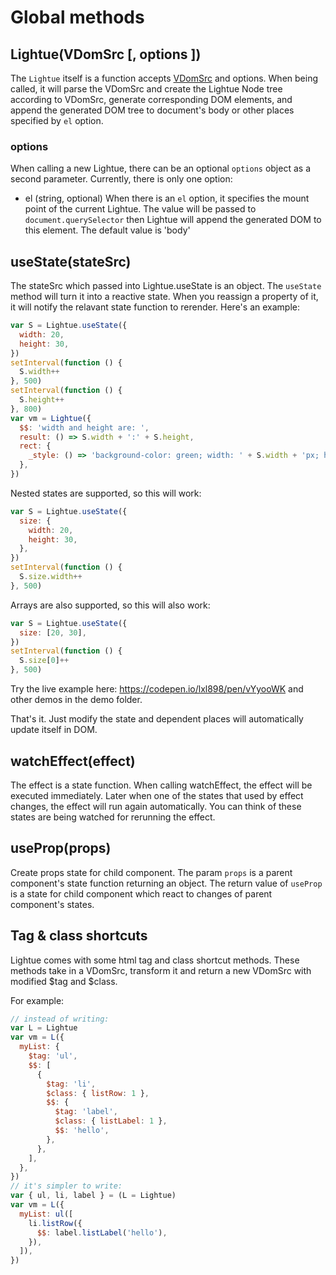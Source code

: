 # Global methods

## Lightue(VDomSrc [, options ])

The `Lightue` itself is a function accepts [VDomSrc](./template) and options. When being called, it will parse the VDomSrc and create the Lightue Node tree according to VDomSrc, generate corresponding DOM elements, and append the generated DOM tree to document's body or other places specified by `el` option.

### options

When calling a new Lightue, there can be an optional `options` object as a second parameter. Currently, there is only one option:

- el (string, optional)
When there is an `el` option, it specifies the mount point of the current Lightue. The value will be passed to `document.querySelector` then Lightue will append the generated DOM to this element. The default value is 'body'

## useState(stateSrc)

The stateSrc which passed into Lightue.useState is an object. The `useState` method will turn it into a reactive state. When you reassign a property of it, it will notify the relavant state function to rerender. Here's an example:

```js
var S = Lightue.useState({
  width: 20,
  height: 30,
})
setInterval(function () {
  S.width++
}, 500)
setInterval(function () {
  S.height++
}, 800)
var vm = Lightue({
  $$: 'width and height are: ',
  result: () => S.width + ':' + S.height,
  rect: {
    _style: () => 'background-color: green; width: ' + S.width + 'px; height: ' + S.height + 'px',
  },
})
```

Nested states are supported, so this will work:

```js
var S = Lightue.useState({
  size: {
    width: 20,
    height: 30,
  },
})
setInterval(function () {
  S.size.width++
}, 500)
```

Arrays are also supported, so this will also work:

```js
var S = Lightue.useState({
  size: [20, 30],
})
setInterval(function () {
  S.size[0]++
}, 500)
```

Try the live example here: https://codepen.io/lxl898/pen/vYyooWK and other demos in the demo folder.

That's it. Just modify the state and dependent places will automatically update itself in DOM.

## watchEffect(effect)

The effect is a state function. When calling watchEffect, the effect will be executed immediately. Later when one of the states that used by effect changes, the effect will run again automatically. You can think of these states are being watched for rerunning the effect.

## useProp(props)

Create props state for child component. The param `props` is a parent component's state function returning an object. The return value of `useProp` is a state for child component which react to changes of parent component's states.

## Tag & class shortcuts

Lightue comes with some html tag and class shortcut methods. These methods take in a VDomSrc, transform it and return a new VDomSrc with modified $tag and $class.

For example:

```js
// instead of writing:
var L = Lightue
var vm = L({
  myList: {
    $tag: 'ul',
    $$: [
      {
        $tag: 'li',
        $class: { listRow: 1 },
        $$: {
          $tag: 'label',
          $class: { listLabel: 1 },
          $$: 'hello',
        },
      },
    ],
  },
})
// it's simpler to write:
var { ul, li, label } = (L = Lightue)
var vm = L({
  myList: ul([
    li.listRow({
      $$: label.listLabel('hello'),
    }),
  ]),
})
```